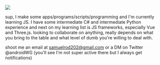 ![](https://komarev.com/ghpvc/?username=androidwg&label=you%27re%20visitor%20%23&color=red)

sup, I make some apps/programs/scripts/programming and I'm currently learning JS. I have some intermediate C# and intermediate Python experience and next on my learning list is JS frameworks, especially Vue and Three.js. looking to collaborate on anything, really depends on what you bring to the table and what level of dumb you're willing to deal with.

shoot me an email at samuelrod202@gmail.com or a DM on Twitter @androidWG (you'll see I'm not super active there but I always get notifications)
